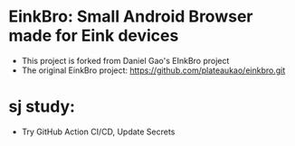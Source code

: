# EinkBro: Small Android Browser made for Eink devices 
- This project is forked from Daniel Gao's EInkBro project 
- The original EinkBro project: https://github.com/plateaukao/einkbro.git

# sj study: 
- Try GitHub Action CI/CD, Update Secrets
